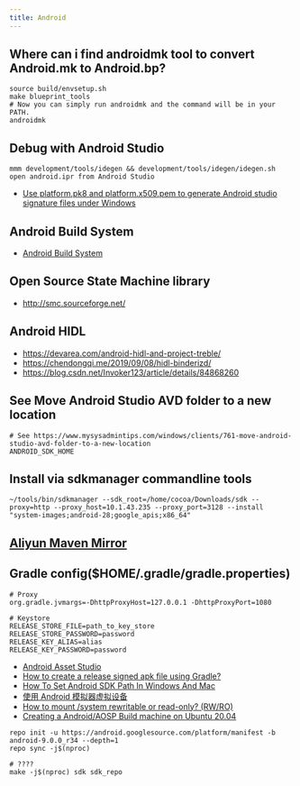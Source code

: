 ```yaml
---
title: Android
---
```


## Where can i find androidmk tool to convert Android.mk to Android.bp?
```
source build/envsetup.sh
make blueprint_tools
# Now you can simply run androidmk and the command will be in your PATH.
androidmk
```

## Debug with Android Studio
```
mmm development/tools/idegen && development/tools/idegen/idegen.sh
open android.ipr from Android Studio
```

 * [Use platform.pk8 and platform.x509.pem to generate Android studio signature files under Windows](https://www.programmersought.com/article/85363994040/)

## Android Build System
 * [Android Build System](https://elinux.org/Android_Build_System)

## Open Source State Machine library
 * http://smc.sourceforge.net/

## Android HIDL
 * https://devarea.com/android-hidl-and-project-treble/
 * https://chendongqi.me/2019/09/08/hidl-binderizd/
 * https://blog.csdn.net/Invoker123/article/details/84868260

## See Move Android Studio AVD folder to a new location
```
# See https://www.mysysadmintips.com/windows/clients/761-move-android-studio-avd-folder-to-a-new-location
ANDROID_SDK_HOME
```

## Install via sdkmanager commandline tools
```
~/tools/bin/sdkmanager --sdk_root=/home/cocoa/Downloads/sdk --proxy=http --proxy_host=10.1.43.235 --proxy_port=3128 --install "system-images;android-28;google_apis;x86_64"
```

## [Aliyun Maven Mirror](https://maven.aliyun.com/mvn/view)

## Gradle config($HOME/.gradle/gradle.properties)
```
# Proxy
org.gradle.jvmargs=-DhttpProxyHost=127.0.0.1 -DhttpProxyPort=1080

# Keystore
RELEASE_STORE_FILE=path_to_key_store
RELEASE_STORE_PASSWORD=password
RELEASE_KEY_ALIAS=alias
RELEASE_KEY_PASSWORD=password
```

 * [Android Asset Studio](https://reiszecke.github.io/AndroidAssetStudioFullsize/index.html)
 * [How to create a release signed apk file using Gradle?](https://stackoverflow.com/a/21020469/2553400)
 * [How To Set Android SDK Path In Windows And Mac](https://www.dev2qa.com/how-to-set-android-sdk-path-in-windows-and-mac/)
 * [使用 Android 模拟器虚拟设备](https://source.android.com/setup/create/avd)
 * [How to mount /system rewritable or read-only? (RW/RO)](https://android.stackexchange.com/questions/110927/how-to-mount-system-rewritable-or-read-only-rw-ro)
 * [Creating a Android/AOSP Build machine on Ubuntu 20.04](https://back2basics.io/2020/05/creating-a-android-aosp-build-machine-on-ubuntu-20-04/)
 ```
 repo init -u https://android.googlesource.com/platform/manifest -b android-9.0.0_r34 --depth=1
 repo sync -j$(nproc)
 
 # ????
 make -j$(nproc) sdk sdk_repo
 ```
